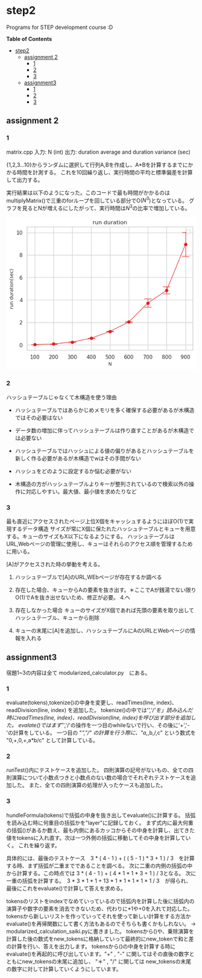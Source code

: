 # step2
Programs for STEP development course :D
<!-- START doctoc generated TOC please keep comment here to allow auto update -->
<!-- DON'T EDIT THIS SECTION, INSTEAD RE-RUN doctoc TO UPDATE -->
**Table of Contents**

- [step2](#step2)
  - [assignment 2](#assignment-2)
    - [1](#1)
    - [2](#2)
    - [3](#3)
  - [assignment3](#assignment3)
    - [1](#1-1)
    - [2](#2-1)
    - [3](#3-1)

<!-- END doctoc generated TOC please keep comment here to allow auto update -->
## assignment 2
### 1 
matrix.cpp
入力: N (int) 
出力: duration average and duration variance (sec)

{1,2,3...10}からランダムに選択して行列A,Bを作成し、A*Bを計算するまでにかかる時間を計測する。
これを10回繰り返し、実行時間の平均と標準偏差を計算して出力する。

実行結果は以下のようになった。このコードで最も時間がかかるのは multiplyMatrix()で三重のforループを回している部分でO($N^3$)となっている。
グラフを見るとNが増えるにしたがって、実行時間は$N^3$の比率で増加している。

![](kadai2_1.png)

### 2
ハッシュテーブルじゃなくて木構造を使う理由

- ハッシュテーブルではあらかじめメモリを多く確保する必要があるが木構造ではその必要はない

- データ数の増加に伴ってハッシュテーブルは作り直すことがあるが木構造では必要ない

- ハッシュテーブルではハッシュによる値の偏りがあるとハッシュテーブルを新しく作る必要があるが木構造でwはその手間がない

- ハッシュをどのように設定するか悩む必要がない

- 木構造の方がハッシュテーブルよりキーが整列されているので検索以外の操作に対応しやすい。最大値、最小値を求めたりなど

### 3
最も直近にアクセスされたページ上位X個をキャッシュするようにほぼO(1)で実現するデータ構造
サイズが常にX個に保たれたハッシュテーブルとキューを用意する。キューのサイズもX以下になるようにする。
ハッシュテーブルはURL,Webページの管理に使用し、キューはそれらのアクセス順を管理するために用いる。

[A]がアクセスされた時の挙動を考える。

1. ハッシュテーブルで[A]のURL,WEbページが存在するか調べる

2. 存在した場合、キューからAの要素を抜き出す。＊ここでAが銭湯でない限りO(1)でAを抜き出せないため、修正が必要。
   4.へ

3. 存在しなかった場合
キューのサイズがX個であれば先頭の要素を取り出してハッシュテーブル、キューから削除

4. キューの末尾に[A]を追加し、ハッシュテーブルにAのURLとWebページの情報を入れる

## assignment3

宿題1~3の内容は全て modularized_calculator.py　にある。
### 1

evaluate(tokens),tokenize()の中身を変更し、readTimes(line, index)、readDivision(line, index) を追加した。
tokenize()の中では'*','/'を」読み込んだ時にreadTimes(line, index)、readDivision(line, index)を呼び出す部分を追加した。
evalate()ではまず'*','/'の操作を一つ目のwhileないで行い、その後に'+','-'の計算をしている。
一つ目の "*","/" の計算を行う際に、"a,*,b,/,c" という数式を "0,+,0,+,a*b/c" として計算している。

### 2
runTest()内にテストケースを追加した。
四則演算の記号がないもの、全ての四則演算について小数点つきと小数点のない数の場合でそれぞれテストケースを追加した。
また、全ての四則演算の処理が入ったケースも追加した。

### 3
hundleFormula(tokens)で括弧の中身を抜き出してevaluate()に計算する。
括弧を読み込む時に何重目の括弧かを"layer"に記録しておく。
まず式内に最大何重の括弧()があるか数え、最も内側にあるカッコからその中身を計算し、出てきた値をtokensに入れ直す。次は一つ外側の括弧に移動してその中身を計算していく。
これを繰り返す。

具体的には、最後のテストケース　3 * ( 4 - 1 ) + ( ( 5 - 1 ) * 3 + 1 ) / 3　を計算する時、まず括弧が二重までであることを調べる。
次に二重の内側の括弧の中から計算する。この時点では 3 * ( 4 - 1 ) + ( 4 * 1 * 1 * 3 + 1 ) / 3となる。
次に一重の括弧を計算する。　3 * 3 * 1 * 1 + 13 * 1 * 1 * 1 * 1 * 1 / 3　が得られ、最後にこれをevaluate()で計算して答えを求める。

tokensのリストをindexでなめていっているので括弧内を計算した後に括弧内の演算子や数字の要素を消去できないため、代わりに*1や+0を入れて対応した。
tokensから新しいリストを作っていってそれを使って新しい計算をする方法かevaluate()を再帰関数にして書く方法もあるのでそちらも書くかもしれない。
→ modularized_calculation_saiki.pyに書きました。
tokensから()や、乗除演算を計算した後の数式をnew_tokensに格納していって最終的にnew_tokenで和と差の計算を行い、答えを出力します。
tokensから()の中身を計算する時にevaluate()を再起的に呼び出しています。"+" , "-" に関してはその直後の数字とともにnew_tokensの末尾に追加し、 "＊" , "/" に関しては
new_tokensの末尾の数字に対して計算していくようにしています。
